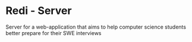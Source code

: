 # Redi - Server
Server for a web-application that aims to help computer science students better prepare for their SWE interviews

